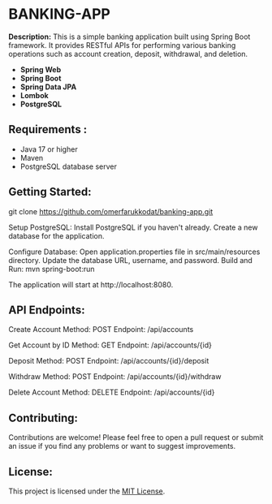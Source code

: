 # BANKING-APP

**Description:** This is a simple banking application built using Spring Boot framework. It provides RESTful APIs for performing various banking operations such as account creation, deposit, withdrawal, and deletion.
- **Spring Web** 
- **Spring Boot** 
- **Spring Data JPA** 
- **Lombok** 
- **PostgreSQL** 



## Requirements :
- Java 17 or higher
- Maven
- PostgreSQL database server
## Getting Started:
git clone https://github.com/omerfarukkodat/banking-app.git

Setup PostgreSQL:
Install PostgreSQL if you haven't already.
Create a new database for the application.

Configure Database:
Open application.properties file in src/main/resources directory.
Update the database URL, username, and password.
Build and Run:
mvn spring-boot:run

The application will start at http://localhost:8080.


## API Endpoints:
Create Account
Method: POST
Endpoint: /api/accounts

Get Account by ID
Method: GET
Endpoint: /api/accounts/{id}

Deposit
Method: POST
Endpoint: /api/accounts/{id}/deposit

Withdraw
Method: POST
Endpoint: /api/accounts/{id}/withdraw

Delete Account
Method: DELETE
Endpoint: /api/accounts/{id}

## Contributing:
Contributions are welcome! Please feel free to open a pull request or submit an issue if you find any problems or want to suggest improvements.

## License:
This project is licensed under the [MIT License](LICENSE).


